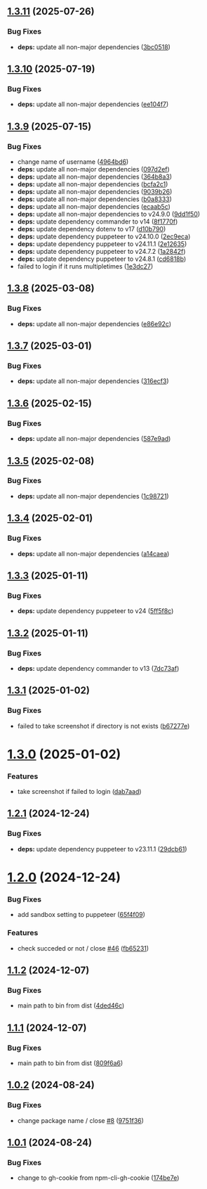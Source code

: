 ## [1.3.11](https://github.com/HiromiShikata/npm-cli-gh-cookie/compare/v1.3.10...v1.3.11) (2025-07-26)


### Bug Fixes

* **deps:** update all non-major dependencies ([3bc0518](https://github.com/HiromiShikata/npm-cli-gh-cookie/commit/3bc0518cf86b2943814a1b8a7026ea4b9047e2f8))

## [1.3.10](https://github.com/HiromiShikata/npm-cli-gh-cookie/compare/v1.3.9...v1.3.10) (2025-07-19)


### Bug Fixes

* **deps:** update all non-major dependencies ([ee104f7](https://github.com/HiromiShikata/npm-cli-gh-cookie/commit/ee104f72619a218a3f577bcf539a23535f11b2f3))

## [1.3.9](https://github.com/HiromiShikata/npm-cli-gh-cookie/compare/v1.3.8...v1.3.9) (2025-07-15)


### Bug Fixes

* change name of username ([4964bd6](https://github.com/HiromiShikata/npm-cli-gh-cookie/commit/4964bd6ef5d305c618fc4f49aef62b0b12ef97f5))
* **deps:** update all non-major dependencies ([097d2ef](https://github.com/HiromiShikata/npm-cli-gh-cookie/commit/097d2ef757853f87d55521704b0878852db7d9dd))
* **deps:** update all non-major dependencies ([364b8a3](https://github.com/HiromiShikata/npm-cli-gh-cookie/commit/364b8a38ed0ffae7c2ce1d7a076b195d41062468))
* **deps:** update all non-major dependencies ([bcfa2c1](https://github.com/HiromiShikata/npm-cli-gh-cookie/commit/bcfa2c18fd3efaba26b56894672374e14adb1f05))
* **deps:** update all non-major dependencies ([9039b26](https://github.com/HiromiShikata/npm-cli-gh-cookie/commit/9039b269fababcd5bd359c475e1b52a7d0eb622b))
* **deps:** update all non-major dependencies ([b0a8333](https://github.com/HiromiShikata/npm-cli-gh-cookie/commit/b0a833324acae57b0f48acb31b8ff69fa64a6435))
* **deps:** update all non-major dependencies ([ecaab5c](https://github.com/HiromiShikata/npm-cli-gh-cookie/commit/ecaab5cf19a964e7b45256408a7a38cb5e25202e))
* **deps:** update all non-major dependencies to v24.9.0 ([9dd1f50](https://github.com/HiromiShikata/npm-cli-gh-cookie/commit/9dd1f50613f891683fafee2842b88f8fa77556b5))
* **deps:** update dependency commander to v14 ([8f1770f](https://github.com/HiromiShikata/npm-cli-gh-cookie/commit/8f1770f95dacfa2b1c174528f6995cd7bfb7cb57))
* **deps:** update dependency dotenv to v17 ([d10b790](https://github.com/HiromiShikata/npm-cli-gh-cookie/commit/d10b79072f7149bcaeab1de1d6b32764e54c9338))
* **deps:** update dependency puppeteer to v24.10.0 ([2ec9eca](https://github.com/HiromiShikata/npm-cli-gh-cookie/commit/2ec9ecad1ad24fdb5d20f6a45892fa21770c0d47))
* **deps:** update dependency puppeteer to v24.11.1 ([2e12635](https://github.com/HiromiShikata/npm-cli-gh-cookie/commit/2e126355b826a6ede0d144f2a1c94a02bb367c25))
* **deps:** update dependency puppeteer to v24.7.2 ([1a2842f](https://github.com/HiromiShikata/npm-cli-gh-cookie/commit/1a2842fbcfe5734a52dfbd86743f3f1f4a8f7c95))
* **deps:** update dependency puppeteer to v24.8.1 ([cd6818b](https://github.com/HiromiShikata/npm-cli-gh-cookie/commit/cd6818b749f52eb02df2076f4f008b4985147274))
* failed to login if it runs multipletimes ([1e3dc27](https://github.com/HiromiShikata/npm-cli-gh-cookie/commit/1e3dc278172206ccf3280d4b68be9caff08af634))

## [1.3.8](https://github.com/HiromiShikata/npm-cli-gh-cookie/compare/v1.3.7...v1.3.8) (2025-03-08)


### Bug Fixes

* **deps:** update all non-major dependencies ([e86e92c](https://github.com/HiromiShikata/npm-cli-gh-cookie/commit/e86e92c739dfd024a70172deddc54d0e83be3d99))

## [1.3.7](https://github.com/HiromiShikata/npm-cli-gh-cookie/compare/v1.3.6...v1.3.7) (2025-03-01)


### Bug Fixes

* **deps:** update all non-major dependencies ([316ecf3](https://github.com/HiromiShikata/npm-cli-gh-cookie/commit/316ecf35e9b40ac8d9ffaeafbe9ec49ae532ffae))

## [1.3.6](https://github.com/HiromiShikata/npm-cli-gh-cookie/compare/v1.3.5...v1.3.6) (2025-02-15)


### Bug Fixes

* **deps:** update all non-major dependencies ([587e9ad](https://github.com/HiromiShikata/npm-cli-gh-cookie/commit/587e9ad852b9202703078b2676ac9ea5b51fe9a9))

## [1.3.5](https://github.com/HiromiShikata/npm-cli-gh-cookie/compare/v1.3.4...v1.3.5) (2025-02-08)


### Bug Fixes

* **deps:** update all non-major dependencies ([1c98721](https://github.com/HiromiShikata/npm-cli-gh-cookie/commit/1c98721eaccfebaf1f49e41aaecace3f61de0c3c))

## [1.3.4](https://github.com/HiromiShikata/npm-cli-gh-cookie/compare/v1.3.3...v1.3.4) (2025-02-01)


### Bug Fixes

* **deps:** update all non-major dependencies ([a14caea](https://github.com/HiromiShikata/npm-cli-gh-cookie/commit/a14caea37dd0609e867bd83700222fa41e45a023))

## [1.3.3](https://github.com/HiromiShikata/npm-cli-gh-cookie/compare/v1.3.2...v1.3.3) (2025-01-11)


### Bug Fixes

* **deps:** update dependency puppeteer to v24 ([5ff5f8c](https://github.com/HiromiShikata/npm-cli-gh-cookie/commit/5ff5f8cfa9faa4b22da075507e1f45b691025287))

## [1.3.2](https://github.com/HiromiShikata/npm-cli-gh-cookie/compare/v1.3.1...v1.3.2) (2025-01-11)


### Bug Fixes

* **deps:** update dependency commander to v13 ([7dc73af](https://github.com/HiromiShikata/npm-cli-gh-cookie/commit/7dc73af77c6794677f9bdf099e01f0038de59475))

## [1.3.1](https://github.com/HiromiShikata/npm-cli-gh-cookie/compare/v1.3.0...v1.3.1) (2025-01-02)


### Bug Fixes

* failed to take screenshot if directory is not exists ([b67277e](https://github.com/HiromiShikata/npm-cli-gh-cookie/commit/b67277e3854c4166a25f5954668fc9cb0ddee09b))

# [1.3.0](https://github.com/HiromiShikata/npm-cli-gh-cookie/compare/v1.2.1...v1.3.0) (2025-01-02)


### Features

* take screenshot if failed to login ([dab7aad](https://github.com/HiromiShikata/npm-cli-gh-cookie/commit/dab7aadc652cfe8bb134442e0d1638c363c7cd64))

## [1.2.1](https://github.com/HiromiShikata/npm-cli-gh-cookie/compare/v1.2.0...v1.2.1) (2024-12-24)


### Bug Fixes

* **deps:** update dependency puppeteer to v23.11.1 ([29dcb61](https://github.com/HiromiShikata/npm-cli-gh-cookie/commit/29dcb616e710261dbb79b724a5315ff44aaeca4c))

# [1.2.0](https://github.com/HiromiShikata/npm-cli-gh-cookie/compare/v1.1.3...v1.2.0) (2024-12-24)


### Bug Fixes

* add sandbox setting to puppeteer ([65f4f09](https://github.com/HiromiShikata/npm-cli-gh-cookie/commit/65f4f097f69fec41620431bfd3b087e4d8c98de5))


### Features

* check succeded or not / close [#46](https://github.com/HiromiShikata/npm-cli-gh-cookie/issues/46) ([fb65231](https://github.com/HiromiShikata/npm-cli-gh-cookie/commit/fb65231a2743f04ba58bfab0791996c7435ef31a))

## [1.1.2](https://github.com/HiromiShikata/npm-cli-gh-cookie/compare/v1.1.1...v1.1.2) (2024-12-07)


### Bug Fixes

* main path to bin from dist ([4ded46c](https://github.com/HiromiShikata/npm-cli-gh-cookie/commit/4ded46c537a9a39830eb71516389fe8e4fc17f3d))

## [1.1.1](https://github.com/HiromiShikata/npm-cli-gh-cookie/compare/v1.1.0...v1.1.1) (2024-12-07)


### Bug Fixes

* main path to bin from dist ([809f6a6](https://github.com/HiromiShikata/npm-cli-gh-cookie/commit/809f6a6e13538e0802c99370787b29d6fbc1c18b))

## [1.0.2](https://github.com/HiromiShikata/npm-cli-gh-cookie/compare/v1.0.1...v1.0.2) (2024-08-24)


### Bug Fixes

* change package name / close [#8](https://github.com/HiromiShikata/npm-cli-gh-cookie/issues/8) ([9751f36](https://github.com/HiromiShikata/npm-cli-gh-cookie/commit/9751f36d59b61e69caef760d9796ea3e035d7fe3))

## [1.0.1](https://github.com/HiromiShikata/npm-cli-gh-cookie/compare/v1.0.0...v1.0.1) (2024-08-24)


### Bug Fixes

* change to gh-cookie from npm-cli-gh-cookie ([174be7e](https://github.com/HiromiShikata/npm-cli-gh-cookie/commit/174be7ec2dc729a0fdb54db95d59e2f05da71b0b))
